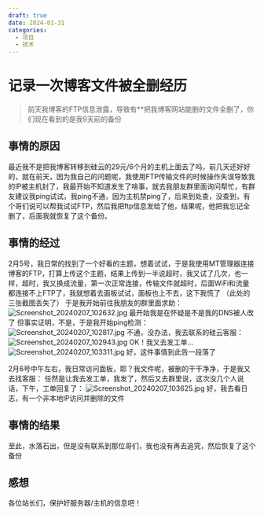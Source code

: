 ```yaml
---
draft: true 
date: 2024-01-31 
categories:
  - 项目
  - 技术
---
```


# 记录一次博客文件被全删经历
> 前天我博客的FTP信息泄露，导致有**把我博客网站能删的文件全删了，你们现在看到的是我9天前的备份

## 事情的原因

最近我不是把我博客转移到硅云的29元/6个月的主机上面去了吗，前几天还好好的，就在前天，因为我自己的问题呢，我使用FTP传输文件的时候操作失误导致我的IP被主机封了，我最开始不知道发生了啥事，就去我朋友群里面询问帮忙，有群友建议我ping试试，我ping不通，因为主机禁ping了，后来到处查，没查到，有个哥们说可以帮我试试FTP，然后我把ftp信息发给了他，结果呢，他把我忘记全删了，后面我就恢复了这个备份。

## 事情的经过

2月5号，我日常的找到了一个好看的主题，想着试试，于是我使用MT管理器连接博客的FTP，打算上传这个主题，结果上传到一半说超时，我又试了几次，也一样，超时，我又换成流量，第一次正常连接，传输文件就超时，后面WiFi和流量都连接不上FTP了，我就想着去面板试试，面板也上不去，这下我慌了
（此处的三张截图丢失了）
于是我开始前往我朋友的群里面求助：
![Screenshot_20240207_102632.jpg](https://mengze2.cn/usr/uploads/2024/02/2065433189.jpg)
最开始我是在怀疑是不是我的DNS被人改了
但事实证明，不是，于是我开始ping检测：
![Screenshot_20240207_102817.jpg](https://mengze2.cn/usr/uploads/2024/02/366020075.jpg)
不通，没办法，我去联系的硅云客服：
![Screenshot_20240207_102943.jpg](https://mengze2.cn/usr/uploads/2024/02/3157530514.jpg)
OK！我又去发工单…
![Screenshot_20240207_103311.jpg](https://mengze2.cn/usr/uploads/2024/02/1518952634.jpg)
好，这件事情到此告一段落了

2月6号中午左右，我日常访问面板，耶？我文件呢，被删的干干净净，于是我又去找客服：
任然是让我去发工单，我发了，然后又去群里说，这次没几个人说话，下午，工单回复了：
![Screenshot_20240207_103625.jpg](https://mengze2.cn/usr/uploads/2024/02/823194038.jpg)
好，我去看日志，有一个非本地IP访问并删除的文件

## 事情的结果
至此，水落石出，但是没有联系到那位哥们，我也没有再去追究，然后恢复了这个备份


## 感想


各位站长们，保护好服务器/主机的信息吧！